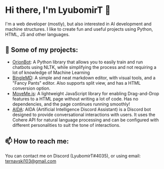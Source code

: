 

# Hi there, I'm LyubomirT 👋

I'm a web developer (mostly), but also interested in AI development and machine structures. I like to create fun and useful projects using Python, HTML, JS and other languages.

## 🚀 Some of my projects:

- [OrionBot](https://github.com/LyubomirT/OrionBot): A Python library that allows you to easily train and run chatbots using NLTK, while simplifying the process and not requiring a lot of knowledge of Machine Learning
- [BingleMD](https://github.com/LyubomirT/bingle-md): A simple and neat markdown editor, with visual tools, and a "Fancy Pants" editor. Also supports split view, and has a HTML conversion option.
- [MoveMe.js](https://github.com/LyubomirT/moveme.js): A lightweight JavaScript library for enabling Drag-and-Drop features to a HTML page without writing a lot of code. Has no dependencies, and the page continues running smoothly!
- [AIDA](https://github.com/The-Orange-Squad/AIDA): AIDA (Artificial Intelligence Discord Assistant) is a Discord bot designed to provide conversational interactions with users. It uses the Cohere API for natural language processing and can be configured with different personalities to suit the tone of interactions.

## 📫 How to reach me:

You can contact me on Discord (LyubomirT#4035), or using email: ternavski103@gmail.com
